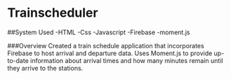 # Trainscheduler

##System Used
-HTML
-Css
-Javascript
-Firebase
-moment.js

###Overview
Created a train schedule application that incorporates Firebase to host arrival and departure data. Uses Moment.js to provide up-to-date information about arrival times and how many minutes remain until they arrive to the stations.